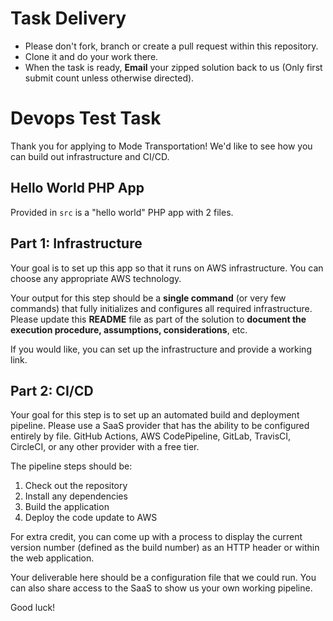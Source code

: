 # Task Delivery
* Please don't fork, branch or create a pull request within this repository. 
* Clone it and do your work there.
* When the task is ready, **Email** your zipped solution back to us (Only first submit count unless otherwise directed).

# Devops Test Task
Thank you for applying to Mode Transportation! We'd like to see how you can build out infrastructure and CI/CD.

## Hello World PHP App
Provided in `src` is a "hello world" PHP app with 2 files.

## Part 1: Infrastructure
Your goal is to set up this app so that it runs on AWS infrastructure. 
You can choose any appropriate AWS technology.

Your output for this step should be a **single command** (or very few commands) that fully initializes and configures all required infrastructure.
Please update this **README** file as part of the solution to **document the execution procedure, assumptions, considerations**, etc.

If you would like, you can set up the infrastructure and provide a working link.

## Part 2: CI/CD
Your goal for this step is to set up an automated build and deployment pipeline. Please use a SaaS provider that has
the ability to be configured entirely by file. GitHub Actions, AWS CodePipeline, GitLab, TravisCI, CircleCI, or any other provider with a free tier.

The pipeline steps should be:

1. Check out the repository
2. Install any dependencies
3. Build the application
4. Deploy the code update to AWS

For extra credit, you can come up with a process to display the current version number (defined as the build number)
as an HTTP header or within the web application.

Your deliverable here should be a configuration file that we could run. You can also share access to the SaaS to show us
your own working pipeline.

Good luck!
